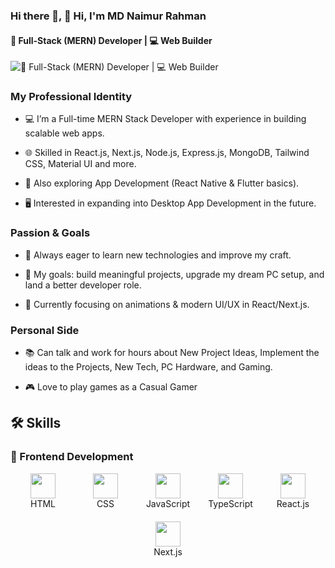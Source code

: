 ### Hi there 👋, 👋 Hi, I'm MD Naimur Rahman
#### 🚀 Full-Stack (MERN) Developer | 💻 Web Builder 
![🚀 Full-Stack (MERN) Developer | 💻 Web Builder ](https://arturssmirnovs.github.io/github-profile-readme-generator/images/banner.png)

### My Professional Identity

- 💻 I’m a Full-time MERN Stack Developer with experience in building scalable web apps.

- 🌐 Skilled in React.js, Next.js, Node.js, Express.js, MongoDB, Tailwind CSS, Material UI and more.

- 📱 Also exploring App Development (React Native & Flutter basics).

- 🖥️ Interested in expanding into Desktop App Development in the future.

### Passion & Goals

- 🚀 Always eager to learn new technologies and improve my craft.

- 🎯 My goals: build meaningful projects, upgrade my dream PC setup, and land a better developer role.

- 🌱 Currently focusing on animations & modern UI/UX in React/Next.js.

### Personal Side

- 📚 Can talk and work for hours about New Project Ideas, Implement the ideas to the Projects, New Tech, PC Hardware, and Gaming.

- 🎮 Love to play games as a Casual Gamer

## 🛠️ Skills  

<!-- Frontend -->
### 🎨 Frontend Development  

<div style="display: flex; flex-wrap: wrap; gap: 20px; justify-content: center; align-items: center;">
  
  <div style="display: flex; flex-direction: column; align-items: center; width: 80px;">
    <img src="https://cdn.jsdelivr.net/gh/devicons/devicon/icons/html5/html5-original.svg" width="40" />
    <span>HTML</span>
  </div>

  <div style="display: flex; flex-direction: column; align-items: center; width: 80px;">
    <img src="https://cdn.jsdelivr.net/gh/devicons/devicon/icons/css3/css3-original.svg" width="40" />
    <span>CSS</span>
  </div>

  <div style="display: flex; flex-direction: column; align-items: center; width: 80px;">
    <img src="https://cdn.jsdelivr.net/gh/devicons/devicon/icons/javascript/javascript-original.svg" width="40" />
    <span>JavaScript</span>
  </div>

  <div style="display: flex; flex-direction: column; align-items: center; width: 80px;">
    <img src="https://cdn.jsdelivr.net/gh/devicons/devicon/icons/typescript/typescript-original.svg" width="40" />
    <span>TypeScript</span>
  </div>

  <div style="display: flex; flex-direction: column; align-items: center; width: 80px;">
    <img src="https://cdn.jsdelivr.net/gh/devicons/devicon/icons/react/react-original.svg" width="40" />
    <span>React.js</span>
  </div>

  <div style="display: flex; flex-direction: column; align-items: center; width: 80px;">
    <img src="https://cdn.jsdelivr.net/gh/devicons/devicon/icons/nextjs/nextjs-original.svg" width="40" />
    <span>Next.js</span>
  </div>

</div>






